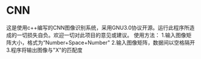 # CNN
这是使用c++编写的CNN图像识别系统，采用GNU3.0协议开源。运行此程序所造成的一切损失自负。欢迎一切对此项目的意见或建议。
使用方法：
1.输入图像矩阵大小，格式为“Number+Space+Number"
2.输入图像矩阵，数据间以空格隔开
3.程序将输出图像与"X"的匹配度
